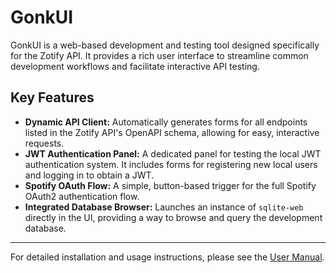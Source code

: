 # GonkUI

GonkUI is a web-based development and testing tool designed specifically for the Zotify API. It provides a rich user interface to streamline common development workflows and facilitate interactive API testing.

## Key Features

-   **Dynamic API Client:** Automatically generates forms for all endpoints listed in the Zotify API's OpenAPI schema, allowing for easy, interactive requests.
-   **JWT Authentication Panel:** A dedicated panel for testing the local JWT authentication system. It includes forms for registering new local users and logging in to obtain a JWT.
-   **Spotify OAuth Flow:** A simple, button-based trigger for the full Spotify OAuth2 authentication flow.
-   **Integrated Database Browser:** Launches an instance of `sqlite-web` directly in the UI, providing a way to browse and query the development database.

---

For detailed installation and usage instructions, please see the [User Manual](docs/USER_MANUAL.md).
